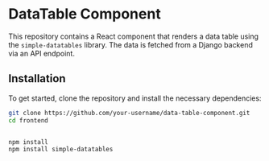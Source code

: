 # DataTable Component

This repository contains a React component that renders a data table using the `simple-datatables` library. The data is fetched from a Django backend via an API endpoint.

## Installation

To get started, clone the repository and install the necessary dependencies:

```bash
git clone https://github.com/your-username/data-table-component.git
cd frontend


npm install
npm install simple-datatables
